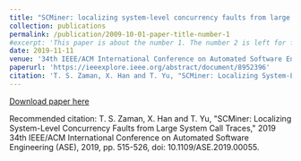```yaml
---
title: "SCMiner: localizing system-level concurrency faults from large system call traces"
collection: publications
permalink: /publication/2009-10-01-paper-title-number-1
#excerpt: 'This paper is about the number 1. The number 2 is left for future work.'
date: 2019-11-11
venue: '34th IEEE/ACM International Conference on Automated Software Engineering (ASE)'
paperurl: 'https://ieeexplore.ieee.org/abstract/document/8952396'
citation: 'T. S. Zaman, X. Han and T. Yu, "SCMiner: Localizing System-Level Concurrency Faults from Large System Call Traces," 2019 34th IEEE/ACM International Conference on Automated Software Engineering (ASE), 2019, pp. 515-526, doi: 10.1109/ASE.2019.00055.'
---
```

[Download paper here](https://par.nsf.gov/servlets/purl/10166153)

Recommended citation: T. S. Zaman, X. Han and T. Yu, "SCMiner: Localizing System-Level Concurrency Faults from Large System Call Traces," 2019 34th IEEE/ACM International Conference on Automated Software Engineering (ASE), 2019, pp. 515-526, doi: 10.1109/ASE.2019.00055.
